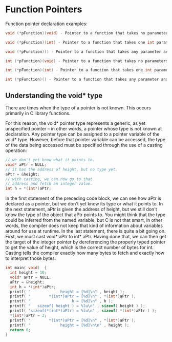 # Function Pointers

Function pointer declaration examples:

```C
void (*pFunction)(void) - Pointer to a function that takes no parameters and does not return anything 

void (*pFunction)(int) - Pointer to a function that takes one int parameter and does not return anything 

void (*pFunction)() - Pointer to a function that takes any parameter and does not return anything 

int (*pFunction)(void) - Pointer to a function that takes no parameters and returns an int 

int (*pFunction)(int) - Pointer to a function that takes one int parameter and returns an int 

int (*pFunction)() - Pointer to a function that takes any parameter and returns an int
```

## Understanding the void* type

There are times when the type of a pointer is not known. This occurs primarily in C library functions.

For this reason, the void* pointer type represents a generic, as yet unspecified pointer – in other words, a pointer whose type is not known at declaration. Any pointer type can be assigned to a pointer variable of the void* type. However, before that pointer variable can be accessed, the type of the data being accessed must be specified through the use of a casting operation:

```C
// we don't yet know what it points to.
void* aPtr = NULL;
// it has the address of height, but no type yet.
aPtr = &height;
// with casting, we can now go to that
// address and fetch an integer value.     
int h = *(int*)aPtr; 
```

In the first statement of the preceding code block, we can see how aPtr is declared as a pointer, but we don't yet know its type or what it points to. In the next statement, aPtr is given the address of height, but we still don't know the type of the object that aPtr points to. You might think that the type could be inferred from the named variable, but C is not that smart, in other words, the compiler does not keep that kind of information about variables around for use at runtime. In the last statement, there is quite a bit going on. First, we must cast void* aPtr to int* aPtr. Having done that, we can then get the target of the integer pointer by dereferencing the properly typed pointer to get the value of height, which is the correct number of bytes for int. Casting tells the compiler exactly how many bytes to fetch and exactly how to interpret those bytes.

```C
int main( void)  {
  int height = 10;
  void* aPtr = NULL;
  aPtr = &height;
  int h = *(int*)aPtr;
  printf( "             height = [%d]\n" , height );
  printf( "        *(int*)aPtr = [%d]\n" , *(int*)aPtr );
  printf( "                  h = [%d]\n" , h );
  printf( "   sizeof( height ) = %lu\n" , sizeof( height ) );
  printf( "sizeof(*(int*)aPtr) = %lu\n" , sizeof( *(int*)aPtr ) );
  *(int*)aPtr = 3;
  printf( "        *(int*)aPtr = [%d]\n" , *(int*)aPtr );
  printf( "             height = [%d]\n\n" , height );
  return 0;
}
```
